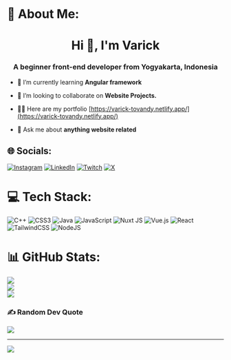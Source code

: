 # 💫 About Me:
<h1 align="center">Hi 👋, I'm Varick</h1>
<h3 align="center">A beginner front-end developer from Yogyakarta, Indonesia</h3>

- 🌱 I’m currently learning **Angular framework**

- 👯 I’m looking to collaborate on **Website Projects.**

- 👨‍💻 Here are my portfolio [https://varick-tovandy.netlify.app/](https://varick-tovandy.netlify.app/)

- 💬 Ask me about **anything website related**


## 🌐 Socials:
[![Instagram](https://img.shields.io/badge/Instagram-%23E4405F.svg?logo=Instagram&logoColor=white)](https://instagram.com/@varicktovandy) [![LinkedIn](https://img.shields.io/badge/LinkedIn-%230077B5.svg?logo=linkedin&logoColor=white)](https://linkedin.com/in/VarickTovandy) [![Twitch](https://img.shields.io/badge/Twitch-%239146FF.svg?logo=Twitch&logoColor=white)](https://twitch.tv/YoukaiXD) [![X](https://img.shields.io/badge/X-black.svg?logo=X&logoColor=white)](https://x.com/@varick_tovandy) 

# 💻 Tech Stack:
![C++](https://img.shields.io/badge/c++-%2300599C.svg?style=for-the-badge&logo=c%2B%2B&logoColor=white) ![CSS3](https://img.shields.io/badge/css3-%231572B6.svg?style=for-the-badge&logo=css3&logoColor=white) ![Java](https://img.shields.io/badge/java-%23ED8B00.svg?style=for-the-badge&logo=openjdk&logoColor=white) ![JavaScript](https://img.shields.io/badge/javascript-%23323330.svg?style=for-the-badge&logo=javascript&logoColor=%23F7DF1E) ![Nuxt JS](https://img.shields.io/badge/Nuxt-002E3B?style=for-the-badge&logo=nuxt.js&logoColor=#00DC82) ![Vue.js](https://img.shields.io/badge/vue.js-%2335495e.svg?style=for-the-badge&logo=vuedotjs&logoColor=%234FC08D) ![React](https://img.shields.io/badge/react-%2320232a.svg?style=for-the-badge&logo=react&logoColor=%2361DAFB) ![TailwindCSS](https://img.shields.io/badge/tailwindcss-%2338B2AC.svg?style=for-the-badge&logo=tailwind-css&logoColor=white) ![NodeJS](https://img.shields.io/badge/node.js-6DA55F?style=for-the-badge&logo=node.js&logoColor=white)
# 📊 GitHub Stats:
![](https://github-readme-stats.vercel.app/api?username=VarickTovandy&theme=tokyonight&hide_border=false&include_all_commits=true&count_private=true)<br/>
![](https://github-readme-streak-stats.herokuapp.com/?user=VarickTovandy&theme=tokyonight&hide_border=false)<br/>
![](https://github-readme-stats.vercel.app/api/top-langs/?username=VarickTovandy&theme=tokyonight&hide_border=false&include_all_commits=true&count_private=true&layout=compact)

### ✍️ Random Dev Quote
![](https://quotes-github-readme.vercel.app/api?type=horizontal&theme=tokyonight)

---
[![](https://visitcount.itsvg.in/api?id=VarickTovandy&icon=1&color=1)](https://visitcount.itsvg.in)

<!-- Proudly created with GPRM ( https://gprm.itsvg.in ) -->
